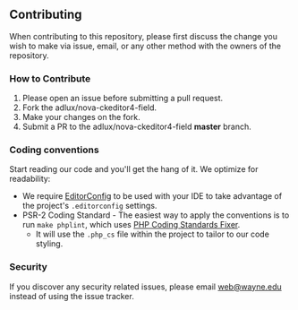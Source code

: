 ## Contributing
When contributing to this repository, please first discuss the change you wish to make via issue, email, or any other method with the owners of the repository.

### How to Contribute
1. Please open an issue before submitting a pull request.
1. Fork the adlux/nova-ckeditor4-field.
1. Make your changes on the fork.
1. Submit a PR to the adlux/nova-ckeditor4-field **master** branch.

### Coding conventions

Start reading our code and you'll get the hang of it. We optimize for readability:

* We require [EditorConfig](http://editorconfig.org/) to be used with your IDE to take advantage of the project's `.editorconfig` settings.
* PSR-2 Coding Standard - The easiest way to apply the conventions is to run `make phplint`, which uses [PHP Coding Standards Fixer](https://github.com/FriendsOfPHP/PHP-CS-Fixer).
    * It will use the `.php_cs` file within the project to tailor to our code styling.

### Security

If you discover any security related issues, please email web@wayne.edu instead of using the issue tracker.
